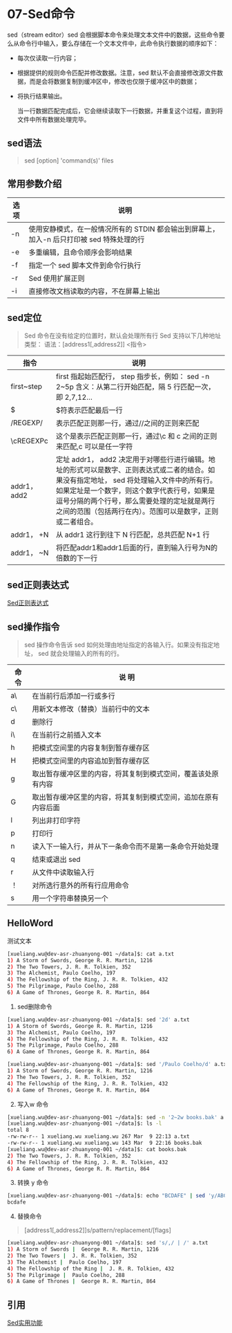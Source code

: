 # 07-Sed命令

sed（stream editor）sed 会根据脚本命令来处理文本文件中的数据，这些命令要么从命令行中输入，要么存储在一个文本文件中，此命令执行数据的顺序如下：
- 每次仅读取一行内容；
- 根据提供的规则命令匹配并修改数据。注意，sed 默认不会直接修改源文件数据，而是会将数据复制到缓冲区中，修改也仅限于缓冲区中的数据；
- 将执行结果输出。
  
    当一行数据匹配完成后，它会继续读取下一行数据，并重复这个过程，直到将文件中所有数据处理完毕。

## sed语法
> sed [option] 'command(s)' files

## 常用参数介绍

| 选项   | 说明 |
| --    | --  |
|-n	|使用安静模式，在一般情况所有的 STDIN 都会输出到屏幕上，加入-n 后只打印被 sed 特殊处理的行 |
|-e	|多重编辑，且命令顺序会影响结果 |
|-f	|指定一个 sed 脚本文件到命令行执行 |
|-r	|Sed 使用扩展正则 |
|-i	|直接修改文档读取的内容，不在屏幕上输出 |


## sed定位

> Sed 命令在没有给定的位置时，默认会处理所有行
Sed 支持以下几种地址类型：
语法：[address1[,address2]] <指令>

| 指令 |	说明|
| --   |  -- |
|first~step	| first 指起始匹配行， step 指步长，例如： sed -n 2~5p 含义：从第二行开始匹配，隔 5 行匹配一次，即 2,7,12… |
|$	| $符表示匹配最后一行 |
|/REGEXP/	| 表示匹配正则那一行，通过//之间的正则来匹配 |
|\cREGEXPc	| 这个是表示匹配正则那一行，通过\c 和 c 之间的正则来匹配,c 可以是任一字符 |
|addr1， add2	| 定址 addr1， add2 决定用于对哪些行进行编辑。地址的形式可以是数字、正则表达式或二者的结合。如果没有指定地址， sed 将处理输入文件中的所有行。如果定址是一个数字，则这个数字代表行号，如果是逗号分隔的两个行号，那么需要处理的定址就是两行之间的范围（包括两行在内）。范围可以是数字，正则或二者组合。 |
|addr1， +N	| 从 addr1 这行到往下 N 行匹配，总共匹配 N+1 行 |
|addr1， ~N	| 将匹配addr1和addr1后面的行，直到输入行号为N的倍数的下一行 |

## sed正则表达式
[Sed正则表达式](https://www.yiibai.com/sed/sed_regular_expressions.html)

## sed操作指令
>sed 操作命令告诉 sed 如何处理由地址指定的各输入行。如果没有指定地址， sed 就会处理输入的所有的行。

|命 令 |	说 明 |
| -- | -- |
|a\	| 在当前行后添加一行或多行 |
|c\	| 用新文本修改（替换）当前行中的文本 |
|d	| 删除行 |
|i\	| 在当前行之前插入文本 |
|h	| 把模式空间里的内容复制到暂存缓存区 |
|H	| 把模式空间里的内容追加到暂存缓存区 |
|g	| 取出暂存缓冲区里的内容，将其复制到模式空间，覆盖该处原有内容 |
|G	| 取出暂存缓冲区里的内容，将其复制到模式空间，追加在原有内容后面 |
|l	| 列出非打印字符 |
|p	| 打印行 |
|n	| 读入下一输入行，并从下一条命令而不是第一条命令开始处理 |
|q	| 结束或退出 sed |
|r	| 从文件中读取输入行 |
|！	| 对所选行意外的所有行应用命令 |
|s  | 	用一个字符串替换另一个 |

## HelloWord

测试文本
```bash
[xueliang.wu@dev-asr-zhuanyong-001 ~/data]$: cat a.txt 
1) A Storm of Swords, George R. R. Martin, 1216 
2) The Two Towers, J. R. R. Tolkien, 352 
3) The Alchemist, Paulo Coelho, 197 
4) The Fellowship of the Ring, J. R. R. Tolkien, 432 
5) The Pilgrimage, Paulo Coelho, 288 
6) A Game of Thrones, George R. R. Martin, 864
```

1. sed删除命令
```bash
[xueliang.wu@dev-asr-zhuanyong-001 ~/data]$: sed '2d' a.txt 
1) A Storm of Swords, George R. R. Martin, 1216 
3) The Alchemist, Paulo Coelho, 197 
4) The Fellowship of the Ring, J. R. R. Tolkien, 432 
5) The Pilgrimage, Paulo Coelho, 288 
6) A Game of Thrones, George R. R. Martin, 864

[xueliang.wu@dev-asr-zhuanyong-001 ~/data]$: sed '/Paulo Coelho/d' a.txt 
1) A Storm of Swords, George R. R. Martin, 1216 
2) The Two Towers, J. R. R. Tolkien, 352 
4) The Fellowship of the Ring, J. R. R. Tolkien, 432 
6) A Game of Thrones, George R. R. Martin, 864
```

2. 写入w 命令
```bash
[xueliang.wu@dev-asr-zhuanyong-001 ~/data]$: sed -n '2~2w books.bak' a.txt 
[xueliang.wu@dev-asr-zhuanyong-001 ~/data]$: ls -l
total 8
-rw-rw-r-- 1 xueliang.wu xueliang.wu 267 Mar  9 22:13 a.txt
-rw-rw-r-- 1 xueliang.wu xueliang.wu 143 Mar  9 22:16 books.bak
[xueliang.wu@dev-asr-zhuanyong-001 ~/data]$: cat books.bak 
2) The Two Towers, J. R. R. Tolkien, 352 
4) The Fellowship of the Ring, J. R. R. Tolkien, 432 
6) A Game of Thrones, George R. R. Martin, 864
```

3. 转换 y 命令
```bash
[xueliang.wu@dev-asr-zhuanyong-001 ~/data]$: echo "BCDAFE" | sed 'y/ABCDEF/abcdef/' 
bcdafe
```

4. 替换命令
> [address1[,address2]]s/pattern/replacement/[flags]

```bash
[xueliang.wu@dev-asr-zhuanyong-001 ~/data]$: sed 's/,/ | /' a.txt 
1) A Storm of Swords |  George R. R. Martin, 1216 
2) The Two Towers |  J. R. R. Tolkien, 352 
3) The Alchemist |  Paulo Coelho, 197 
4) The Fellowship of the Ring |  J. R. R. Tolkien, 432 
5) The Pilgrimage |  Paulo Coelho, 288 
6) A Game of Thrones |  George R. R. Martin, 864
```

## 引用
[Sed实用功能](https://www.yiibai.com/sed/sed_useful_recipes.html)